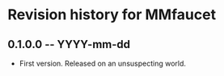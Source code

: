 # Revision history for MMfaucet

## 0.1.0.0 -- YYYY-mm-dd

* First version. Released on an unsuspecting world.
